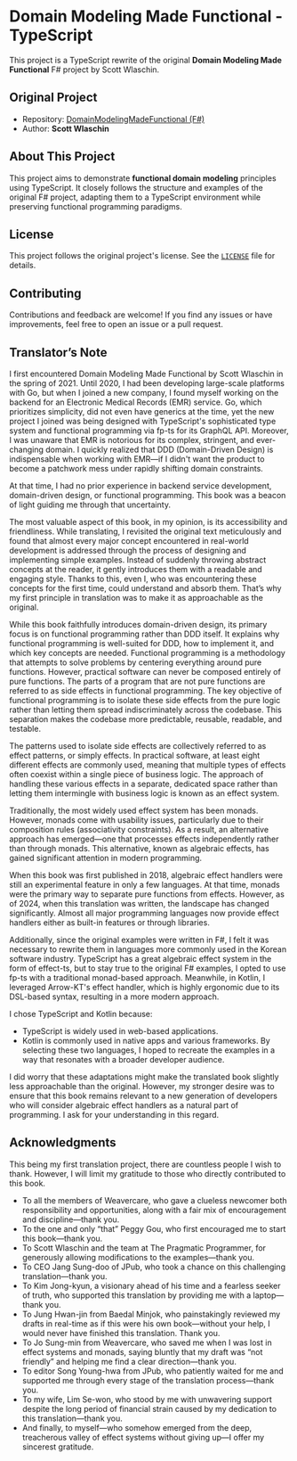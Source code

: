 # Domain Modeling Made Functional - TypeScript

This project is a TypeScript rewrite of the original **Domain Modeling Made Functional** F# project by Scott Wlaschin.

## Original Project
- Repository: [DomainModelingMadeFunctional (F#)](https://github.com/swlaschin/DomainModelingMadeFunctional)
- Author: **Scott Wlaschin**

## About This Project
This project aims to demonstrate **functional domain modeling** principles using TypeScript. It closely follows the structure and examples of the original F# project, adapting them to a TypeScript environment while preserving functional programming paradigms.

## License
This project follows the original project's license. See the [`LICENSE`](LICENSE) file for details.

## Contributing
Contributions and feedback are welcome! If you find any issues or have improvements, feel free to open an issue or a pull request.

## Translator’s Note
I first encountered Domain Modeling Made Functional by Scott Wlaschin in the spring of 2021. Until 2020, I had been developing large-scale platforms with Go, but when I joined a new company, I found myself working on the backend for an Electronic Medical Records (EMR) service. Go, which prioritizes simplicity, did not even have generics at the time, yet the new project I joined was being designed with TypeScript's sophisticated type system and functional programming via fp-ts for its GraphQL API. Moreover, I was unaware that EMR is notorious for its complex, stringent, and ever-changing domain. I quickly realized that DDD (Domain-Driven Design) is indispensable when working with EMR—if I didn't want the product to become a patchwork mess under rapidly shifting domain constraints.

At that time, I had no prior experience in backend service development, domain-driven design, or functional programming. This book was a beacon of light guiding me through that uncertainty.

The most valuable aspect of this book, in my opinion, is its accessibility and friendliness. While translating, I revisited the original text meticulously and found that almost every major concept encountered in real-world development is addressed through the process of designing and implementing simple examples. Instead of suddenly throwing abstract concepts at the reader, it gently introduces them with a readable and engaging style. Thanks to this, even I, who was encountering these concepts for the first time, could understand and absorb them. That’s why my first principle in translation was to make it as approachable as the original.

While this book faithfully introduces domain-driven design, its primary focus is on functional programming rather than DDD itself. It explains why functional programming is well-suited for DDD, how to implement it, and which key concepts are needed. Functional programming is a methodology that attempts to solve problems by centering everything around pure functions. However, practical software can never be composed entirely of pure functions. The parts of a program that are not pure functions are referred to as side effects in functional programming. The key objective of functional programming is to isolate these side effects from the pure logic rather than letting them spread indiscriminately across the codebase. This separation makes the codebase more predictable, reusable, readable, and testable.

The patterns used to isolate side effects are collectively referred to as effect patterns, or simply effects. In practical software, at least eight different effects are commonly used, meaning that multiple types of effects often coexist within a single piece of business logic. The approach of handling these various effects in a separate, dedicated space rather than letting them intermingle with business logic is known as an effect system.

Traditionally, the most widely used effect system has been monads. However, monads come with usability issues, particularly due to their composition rules (associativity constraints). As a result, an alternative approach has emerged—one that processes effects independently rather than through monads. This alternative, known as algebraic effects, has gained significant attention in modern programming.

When this book was first published in 2018, algebraic effect handlers were still an experimental feature in only a few languages. At that time, monads were the primary way to separate pure functions from effects. However, as of 2024, when this translation was written, the landscape has changed significantly. Almost all major programming languages now provide effect handlers either as built-in features or through libraries.

Additionally, since the original examples were written in F#, I felt it was necessary to rewrite them in languages more commonly used in the Korean software industry. TypeScript has a great algebraic effect system in the form of effect-ts, but to stay true to the original F# examples, I opted to use fp-ts with a traditional monad-based approach. Meanwhile, in Kotlin, I leveraged Arrow-KT's effect handler, which is highly ergonomic due to its DSL-based syntax, resulting in a more modern approach.

I chose TypeScript and Kotlin because:

- TypeScript is widely used in web-based applications.
- Kotlin is commonly used in native apps and various frameworks.
By selecting these two languages, I hoped to recreate the examples in a way that resonates with a broader developer audience.

I did worry that these adaptations might make the translated book slightly less approachable than the original. However, my stronger desire was to ensure that this book remains relevant to a new generation of developers who will consider algebraic effect handlers as a natural part of programming. I ask for your understanding in this regard.

## Acknowledgments
This being my first translation project, there are countless people I wish to thank. However, I will limit my gratitude to those who directly contributed to this book.
- To all the members of Weavercare, who gave a clueless newcomer both responsibility and opportunities, along with a fair mix of encouragement and discipline—thank you.
- To the one and only “that” Peggy Gou, who first encouraged me to start this book—thank you.
- To Scott Wlaschin and the team at The Pragmatic Programmer, for generously allowing modifications to the examples—thank you.
- To CEO Jang Sung-doo of JPub, who took a chance on this challenging translation—thank you.
- To Kim Jong-kyun, a visionary ahead of his time and a fearless seeker of truth, who supported this translation by providing me with a laptop—thank you.
- To Jung Hwan-jin from Baedal Minjok, who painstakingly reviewed my drafts in real-time as if this were his own book—without your help, I would never have finished this translation. Thank you.
- To Jo Sung-min from Weavercare, who saved me when I was lost in effect systems and monads, saying bluntly that my draft was “not friendly” and helping me find a clear direction—thank you.
- To editor Song Young-hwa from JPub, who patiently waited for me and supported me through every stage of the translation process—thank you.
- To my wife, Lim Se-won, who stood by me with unwavering support despite the long period of financial strain caused by my dedication to this translation—thank you.
- And finally, to myself—who somehow emerged from the deep, treacherous valley of effect systems without giving up—I offer my sincerest gratitude.

